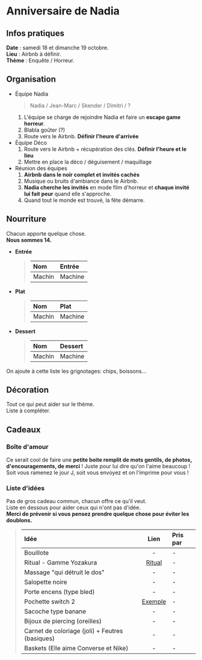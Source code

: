 
# Anniversaire de Nadia

## Infos pratiques

**Date** : samedi 18 et dimanche 19 octobre.  
**Lieu** : Airbnb à définir.  
**Thème** : Enquête / Horreur.  

## Organisation

- Équipe Nadia
    > Nadia / Jean-Marc / Skender / Dimitri / ?
    1. L'équipe se charge de rejoindre Nadia et faire un **escape game horreur**.
    1. Blabla goûter (?)
    1. Route vers le Airbnb. **Définir l'heure d'arrivée**
- Équipe Déco
    1. Route vers le Airbnb + récupération des clés. **Définir l'heure et le lieu**
    1. Mettre en place la déco / déguisement / maquillage 
- Réunion des équipes
    1. **Airbnb dans le noir complet et invités cachés**
    1. Musique ou bruits d'ambiance dans le Airbnb.
    1. **Nadia cherche les invités** en mode film d'horreur et **chaque invité lui fait peur** quand elle s'approche.
    1. Quand tout le monde est trouvé, la fête démarre.

## Nourriture

Chacun apporte quelque chose.  
**Nous sommes 14.**

- **Entrée**

    >|Nom|Entrée|
    >|:---|:---|
    >|Machin|Machine|

- **Plat**

    >|Nom|Plat|
    >|:---|:---|
    >|Machin|Machine|

- **Dessert**

    >|Nom|Dessert|
    >|:---|:---|
    >|Machin|Machine|

On ajoute à cette liste les grignotages: chips, boissons...

## Décoration

Tout ce qui peut aider sur le thème.  
Liste à compléter.  

## Cadeaux

### Boîte d'amour

Ce serait cool de faire une **petite boite remplit de mots gentils, de photos, d'encouragements, de merci** ! Juste pour lui dire qu'on l'aime beaucoup ! Soit vous ramenez le jour J, soit vous envoyez et on l'imprime pour vous !

### Liste d'idées

Pas de gros cadeau commun, chacun offre ce qu'il veut.  
Liste en dessous pour aider ceux qui n'ont pas d'idée.  
**Merci de prévenir si vous pensez prendre quelque chose pour éviter les doublons.**  


>|Idée|Lien|Pris par|
>|:---|:---:|:---|
>|Bouillote| - | - |
>|Ritual - Gamme Yozakura|[Ritual](https://www.rituals.com/fr-fr/collection/yozakura#product_grid_collection_yozakura_all)| - |
>|Massage "qui détruit le dos"| - | - |
>|Salopette noire|-|-|
>|Porte encens (type bled)|-|-|
>|Pochette switch 2|[Exemple](https://www.amazon.fr/Pochette-transport-protection-d%C3%A9cran-Nintendo/dp/B0F3JT1NT8)|-|
>|Sacoche type banane|-|-|
>|Bijoux de piercing (oreilles)|-|-|
>|Carnet de coloriage (joli) + Feutres (basiques)|-|-|
>|Baskets (Elle aime Converse et Nike) |-|-|